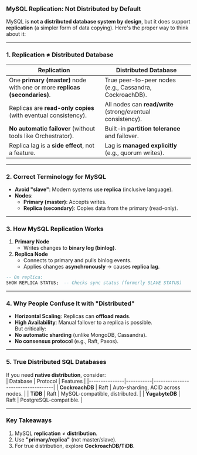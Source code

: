 
### **MySQL Replication: Not Distributed by Default**
MySQL is **not a distributed database system by design**, but it does support **replication** 
(a simpler form of data copying). Here's the proper way to think about it:

---

### **1. Replication ≠ Distributed Database**
| **Replication** | **Distributed Database** |
|-----------------|--------------------------|
| One **primary (master)** node with one or more **replicas (secondaries)**. | True peer-to-peer nodes (e.g., Cassandra, CockroachDB). |
| Replicas are **read-only copies** (with eventual consistency). | All nodes can **read/write** (strong/eventual consistency). |
| **No automatic failover** (without tools like Orchestrator). | Built-in **partition tolerance** and failover. |
| Replica lag is a **side effect**, not a feature. | Lag is **managed explicitly** (e.g., quorum writes). |

---

### **2. Correct Terminology for MySQL**
- **Avoid "slave"**: Modern systems use **replica** (inclusive language).  
- **Nodes**:  
  - **Primary (master)**: Accepts writes.  
  - **Replica (secondary)**: Copies data from the primary (read-only).  

---

### **3. How MySQL Replication Works**
1. **Primary Node**  
   - Writes changes to **binary log (binlog)**.  
2. **Replica Node**  
   - Connects to primary and pulls binlog events.  
   - Applies changes **asynchronously** → causes **replica lag**.  

```sql
-- On replica:
SHOW REPLICA STATUS;  -- Checks sync status (formerly SLAVE STATUS)
```

---

### **4. Why People Confuse It with "Distributed"**
- **Horizontal Scaling**: Replicas can **offload reads**.  
- **High Availability**: Manual failover to a replica is possible.  
But critically:  
- **No automatic sharding** (unlike MongoDB, Cassandra).  
- **No consensus protocol** (e.g., Raft, Paxos).  

---

### **5. True Distributed SQL Databases**
If you need **native distribution**, consider:  
| Database       | Protocol  | Features                          |
|---------------|-----------|-----------------------------------|
| **CockroachDB** | Raft     | Auto-sharding, ACID across nodes. |
| **TiDB**      | Raft      | MySQL-compatible, distributed.    |
| **YugabyteDB** | Raft      | PostgreSQL-compatible.            |

---

### **Key Takeaways**
1. MySQL **replication** ≠ **distribution**.  
2. Use **"primary/replica"** (not master/slave).  
3. For true distribution, explore **CockroachDB/TiDB**.  

